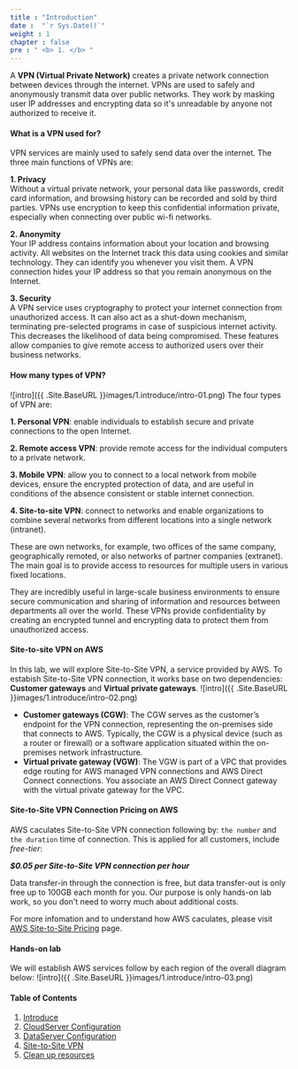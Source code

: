 ```yaml
---
title : "Introduction"
date :  "`r Sys.Date()`" 
weight : 1 
chapter : false
pre : " <b> 1. </b> "
---
```

A **VPN (Virtual Private Network)** creates a private network connection between devices through the internet. VPNs are used to safely and anonymously transmit data over public networks. They work by masking user IP addresses and encrypting data so it's unreadable by anyone not authorized to receive it.

#### What is a VPN used for?
VPN services are mainly used to safely send data over the internet. The three main functions of VPNs are:

**1. Privacy**  
Without a virtual private network, your personal data like passwords, credit card information, and browsing history can be recorded and sold by third parties. VPNs use encryption to keep this confidential information private, especially when connecting over public wi-fi networks.  

**2. Anonymity**  
Your IP address contains information about your location and browsing activity. All websites on the Internet track this data using cookies and similar technology. They can identify you whenever you visit them. A VPN connection hides your IP address so that you remain anonymous on the Internet.  

**3. Security**  
A VPN service uses cryptography to protect your internet connection from unauthorized access. It can also act as a shut-down mechanism, terminating pre-selected programs in case of suspicious internet activity. This decreases the likelihood of data being compromised. These features allow companies to give remote access to authorized users over their business networks.

#### How many types of VPN?
![intro]({{ .Site.BaseURL }}images/1.introduce/intro-01.png)
The four types of VPN are:

**1. Personal VPN**: enable individuals to establish secure and private connections to the open Internet.

**2. Remote access VPN**: provide remote access for the individual computers to a private network.

**3. Mobile VPN**: allow you to connect to a local network from mobile devices, ensure the encrypted protection of data, and are useful in conditions of the absence consistent or stable internet connection.

**4. Site-to-site VPN**: connect to networks and enable organizations to combine several networks from different locations into a single network (intranet). 

These are own networks, for example, two offices of the same company, geographically remoted, or also networks of partner companies (extranet). The main goal is to provide access to resources for multiple users in various fixed locations. 

They are incredibly useful in large-scale business environments to ensure secure communication and sharing of information and resources between departments all over the world. These VPNs provide confidentiality by creating an encrypted tunnel and encrypting data to protect them from unauthorized access.

#### Site-to-site VPN on AWS

In this lab, we will explore Site-to-Site VPN, a service provided by AWS. To estabish Site-to-Site VPN connection, it works base on two dependencies: **Customer gateways** and **Virtual private gateways**.
![intro]({{ .Site.BaseURL }}images/1.introduce/intro-02.png)
+ **Customer gateways (CGW)**: The CGW serves as the customer’s endpoint for the VPN connection, representing the on-premises side that connects to AWS. 
Typically, the CGW is a physical device (such as a router or firewall) or a software application situated within the on-premises network infrastructure.
+ **Virtual private gateway (VGW)**: The VGW is part of a VPC that provides edge routing for AWS managed VPN connections and AWS Direct Connect connections. You associate an AWS Direct Connect gateway with the virtual private gateway for the VPC.

#### Site-to-Site VPN Connection Pricing on AWS

AWS caculates Site-to-Site VPN connection following by: `the number` and `the duration` time of connection. This is applied for all customers, include *free-tier*:

***$0.05 per Site-to-Site VPN connection per hour***

Data transfer-in through the connection is free, but data transfer-out is only free up to 100GB each month for you. Our purpose is only hands-on lab work, so you don't need to worry much about additional costs.

For more infomation and to understand how AWS caculates, please visit [AWS Site-to-Site Pricing](https://aws.amazon.com/vpn/pricing/) page.

#### Hands-on lab

We will establish AWS services follow by each region of the overall diagram below:
![intro]({{ .Site.BaseURL }}images/1.introduce/intro-03.png)


#### Table of Contents
1. [Introduce](content\1-Introduce)
2. [CloudServer Configuration](content\2-CloudServer)
3. [DataServer Configuration](content\3-DataServer)
4. [Site-to-Site VPN](content\4-SitetoSiteVPN)
5. [Clean up resources](content\5-cleanup)